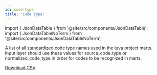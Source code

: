 ```yaml
---
id: code-type
title: "Code Type"
---
```


import { JsonDataTable } from '@site/src/components/JsonDataTable';
import { JsonDataTableNoTerm } from '@site/src/components/JsonDataTableNoTerm';

A list of all standardized code type names used in the tuva project marts.  Input layer should
use these values for source_code_type or normalized_code_type in order for codes to be recognized
in marts.

<JsonDataTable  jsonPath="nodes.seed\.the_tuva_project\.reference_data__code_type.columns" />

<a href="https://tuva-public-resources.s3.amazonaws.com/versioned_terminology/latest/code_type.csv_0_0_0.csv.gz">Download CSV</a>
